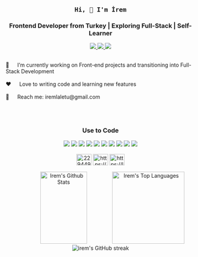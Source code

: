 <br />

<h3 align="center">
  <samp>Hi, 👋 I'm <b>İrem</b> </samp>
  <h3 align="center">Frontend Developer from Turkey | Exploring Full-Stack | Self-Learner</h3>
</h3>


<div align="center">
 <a href="https://iremlaletudev.vercel.app/" target="blank">
  <img src="https://img.shields.io/badge/Website-DC143C?style=for-the-badge&logo=medium&logoColor=white"/>
 </a>
 <a href="https://www.linkedin.com/in/iremlaletu" target="blank">
  <img src="https://img.shields.io/badge/LinkedIn-0077B5?style=for-the-badge&logo=linkedin&logoColor=white"/>
 </a>
 <a href="https://twitter.com/iremlaletu" target="blank">
  <img src="https://img.shields.io/badge/Twitter-1DA1F2?style=for-the-badge&logo=twitter&logoColor=white"/>
 </a>
<div>

<br/>

<p align="start">
 🔭 &emsp; I’m currently working on Front-end projects and transitioning into Full-Stack Development <br/><br/>
 ❤️ &emsp; Love to writing code and learning new features<br/><br/>
 📧 &emsp; Reach me: iremlaletu@gmail.com<br/><br/>
</p>

<br/>

<h3> Use to Code</h3>

<div>
  <img src="https://img.shields.io/badge/HTML5-E34F26?style=for-the-badge&logo=html5&logoColor=white"/>
  <img src="https://img.shields.io/badge/CSS3-1572B6?style=for-the-badge&logo=css3&logoColor=white"/>
  <img src="https://img.shields.io/badge/Bootstrap-563D7C?style=for-the-badge&logo=bootstrap&logoColor=white"/>
  <img src="https://img.shields.io/badge/Javascript-F0DB4F?style=for-the-badge&labelColor=black&logo=javascript&logoColor=F0DB4F"/>
  <img src="https://img.shields.io/badge/Typescript-007acc?style=for-the-badge&labelColor=black&logo=typescript&logoColor=007acc"/>
  <img src="https://img.shields.io/badge/-React-61DBFB?style=for-the-badge&labelColor=black&logo=react&logoColor=61DBFB"/>
  <img src="https://img.shields.io/badge/next.js-000000?style=for-the-badge&logo=nextdotjs&logoColor=white"/>
  <img src="https://img.shields.io/badge/Tailwind_CSS-092749?style=for-the-badge&logo=tailwindcss&logoColor=06B6D4&labelColor=000000"/>
  <img src="https://img.shields.io/badge/Visual_Studio-0078d7?style=for-the-badge&logo=visual%20studio&logoColor=white"/>
  <img src="https://img.shields.io/badge/Git-F05032?style=for-the-badge&logo=git&logoColor=white"/>
</div>

<br/>

<div text align ="center">
<a href="https://stackoverflow.com/users/22944904" target="blank"><img align="center" src="https://raw.githubusercontent.com/rahuldkjain/github-profile-readme-generator/master/src/images/icons/Social/stack-overflow.svg" alt="22944904" height="30" width="40" /></a>
<a href="https://www.hackerrank.com/profile/iremlaletu" target="blank"><img align="center" src="https://raw.githubusercontent.com/rahuldkjain/github-profile-readme-generator/master/src/images/icons/Social/hackerrank.svg" alt="https://www.hackerrank.com/profile/iremlaletu" height="30" width="40" /></a>
<a href="https://leetcode.com/iremlaletu/" target="blank"><img align="center" src="https://raw.githubusercontent.com/rahuldkjain/github-profile-readme-generator/master/src/images/icons/Social/leet-code.svg" alt="https://leetcode.com/iremlaletu/" height="30" width="40" /></a>
</div>

<br/>


<img alt="Irem's Github Stats" src="https://denvercoder1-github-readme-stats.vercel.app/api?username=iremlaletu&show_icons=true&count_private=true&theme=react&border_color=7F3FBF&bg_color=0D1117&title_color=F85D7F&icon_color=F8D866" height="192px" width="49.5%"/>
<img alt="Irem's Top Languages" src="https://denvercoder1-github-readme-stats.vercel.app/api/top-langs/?username=iremlaletu&langs_count=8&layout=compact&theme=react&border_color=7F3FBF&bg_color=0D1117&title_color=F85D7F&icon_color=F8D866" height="192px"/>
<img src="https://github-readme-streak-stats.herokuapp.com/?user=iremlaletu&theme=radical&border=7F3FBF&background=0D1117" alt="irem's GitHub streak"/>
